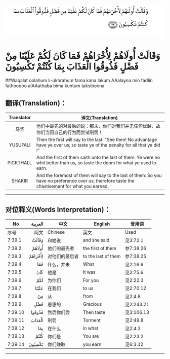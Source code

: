 ![007:039](images/007_039.gif)

# وَقَالَتْ أُولَاهُمْ لِأُخْرَاهُمْ فَمَا كَانَ لَكُمْ عَلَيْنَا مِنْ فَضْلٍ فَذُوقُوا الْعَذَابَ بِمَا كُنْتُمْ تَكْسِبُونَ 

##Waqalat oolahum li-okhrahum fama kana lakum AAalayna min fadlin fathooqoo alAAathaba bima kuntum taksiboona 

## 翻译(Translation)：

| Translator | 译文(Translation)                                            |
| :--------: | ------------------------------------------------------------ |
|    马坚    | 他们中最先的对最后的说：那末，你们对我们并无任何优越，故你们当因自己的行为而尝试刑罚！ |
|  YUSUFALI  | Then the first will say to the last: "See then! No advantage have ye over us; so taste ye of the penalty for all that ye did !" |
| PICKTHALL  | And the first of them saith unto the last of them: Ye were no whit better than us, so taste the doom for what ye used to earn. |
|   SHAKIR   | And the foremost of them will say to the last of them: So you have no preference over us; therefore taste the chastisement for what you earned. |

---

## 对位释义(Words Interpretation)：

| No   | العربية | 中文    | English | 曾用词 |
| ---- | ------: | ------- | ------- | ------ |
| 序号 |    阿文 | Chinese | 英文    | Used   |
| 7:39.1  | وَقَالَتْ   | 和她说         | and she said        | 见3:72.1   |
| 7:39.2  | أُولَاهُمْ  | 他们的最先者   | the first of them   | 参7:38.26  |
| 7:39.3  | لِأُخْرَاهُمْ | 对他们的最后者 | to the last of them | 参7:38.25  |
| 7:39.4  | فَمَا     | 什么，并未     | What                | 见2:16.6   |
| 7:39.5  | كَانَ     | 他是           | It was              | 见2:75.6   |
| 7:39.6  | لَكُمْ     | 为你们         | For you             | 见2:22.3   |
| 7:39.7  | عَلَيْنَا   | 在我们         | to us               | 见2:70.12  |
| 7:39.8  | مِنْ      | 从             | from                | 见2:4.8    |
| 7:39.9  | فَضْلٍ     | 恩惠的         | Gracious            | 见2:243.21 |
| 7:39.10 | فَذُوقُوا  | 然后你们尝     | Then taste          | 见3:106.13 |
| 7:39.11 | الْعَذَابَ  | 刑罚           | Torment             | 见2:49.8   |
| 7:39.12 | بِمَا     | 在什么         | in what             | 见2:4.3    |
| 7:39.13 | كُنْتُمْ    | 你们是         | You are             | 见2:23.2   |
| 7:39.14 | تَكْسِبُونَ  | 你们赚取       | you earn            | 见6:3.12   |

---